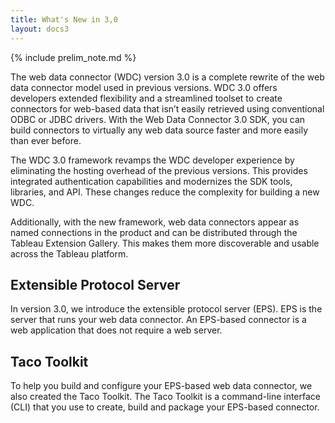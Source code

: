 ```yaml
---
title: What's New in 3,0
layout: docs3
---
```

{% include prelim_note.md %}

The web data connector (WDC) version 3.0 is a complete rewrite of the web data connector model used in previous versions. WDC 3.0 offers developers extended flexibility and a streamlined toolset to create connectors for web-based data that isn’t easily retrieved using conventional ODBC or JDBC drivers. With the Web Data Connector 3.0 SDK, you can build connectors to virtually any web data source faster and more easily than ever before.

The WDC 3.0 framework revamps the WDC developer experience by eliminating the hosting overhead of the previous versions. This provides integrated authentication capabilities and modernizes the SDK tools, libraries, and API. These changes reduce the complexity for building a new WDC.

Additionally, with the new framework, web data connectors appear as named connections in the product and can be distributed through the Tableau Extension Gallery. This makes them more discoverable and usable across the Tableau platform.

## Extensible Protocol Server

In version 3.0, we introduce the extensible protocol server (EPS). EPS is the server that runs your web data connector. An EPS-based connector is a web application that does not require a web server.

## Taco Toolkit

To help you build and configure your EPS-based web data connector, we also created the Taco Toolkit. The Taco Toolkit is a command-line interface (CLI) that you use to create, build and package your EPS-based connector.